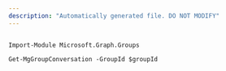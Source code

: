 ```yaml
---
description: "Automatically generated file. DO NOT MODIFY"
---
```


```powershellv1

Import-Module Microsoft.Graph.Groups

Get-MgGroupConversation -GroupId $groupId

```